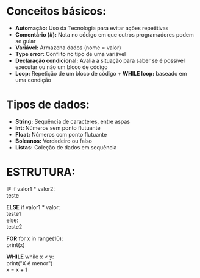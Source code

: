 # **Conceitos básicos:**

- **Automação:** Uso da Tecnologia para evitar ações repetitivas
- **Comentário (#):** Nota no código em que outros programadores podem se guiar
- **Variável:** Armazena dados (nome = valor)
- **Type error:** Conflito no tipo de uma variável
- **Declaração condicional:** Avalia a situação para saber se é possível executar ou não um bloco de código
- **Loop:** Repetição de um bloco de código **+ WHILE loop:** baseado em uma condição

# **Tipos de dados:**

- **String:** Sequência de caracteres, entre aspas
- **Int:** Números sem ponto flutuante
- **Float:** Números com ponto flutuante
- **Boleanos:** Verdadeiro ou falso
- **Listas:** Coleção de dados em sequência

# **ESTRUTURA:**

**IF**
if valor1 * valor2: <br>
    teste<br>

**ELSE**
if valor1 * valor:<br>
    teste1<br>
else:<br>
    teste2<br>

**FOR**
for x in range(10): <br>
    print(x)<br>

**WHILE**
while x < y:<br>
    print("X é menor")<br>
    x = x + 1 <br>
